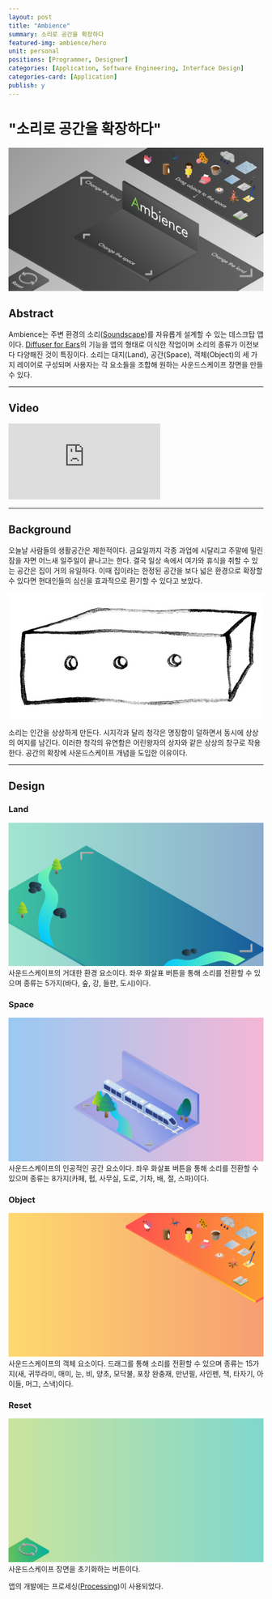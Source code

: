 ```yaml
---
layout: post
title: "Ambience"
summary: 소리로 공간을 확장하다
featured-img: ambience/hero
unit: personal
positions: [Programmer, Designer]
categories: [Application, Software Engineering, Interface Design]
categories-card: [Application]
publish: y
---
```


# "소리로 공간을 확장하다"


![Ambience](/assets/img/posts/ambience/home.png#center)
## Abstract
Ambience는 주변 환경의 소리([Soundscape](https://en.wikipedia.org/wiki/Soundscape))를 자유롭게 설계할 수 있는 데스크탑 앱이다. [Diffuser for Ears](/diffuser-for-ears)의 기능을 앱의 형태로 이식한 작업이며 소리의 종류가 이전보다 다양해진 것이 특징이다. 소리는 대지(Land), 공간(Space), 객체(Object)의 세 가지 레이어로 구성되며 사용자는 각 요소들을 조합해 원하는 사운드스케이프 장면을 만들 수 있다.

***

## Video
<div class="video-container">
	<iframe class="video-frame" src="https://www.youtube.com/embed/Cbk_j8yuR8A" frameborder="0" allow="accelerometer; autoplay; encrypted-media; gyroscope; picture-in-picture" allowfullscreen></iframe>
</div>

***

## Background
오늘날 사람들의 생활공간은 제한적이다. 금요일까지 각종 과업에 시달리고 주말에 밀린 잠을 자면 어느새 일주일이 끝나고는 한다. 결국 일상 속에서 여가와 휴식을 취할 수 있는 공간은 집이 거의 유일하다. 이때 집이라는 한정된 공간을 보다 넓은 환경으로 확장할 수 있다면 현대인들의 심신을 효과적으로 환기할 수 있다고 보았다.

![Little Prince](/assets/img/posts/ambience/box.jpg#center)

소리는 인간을 상상하게 만든다. 시지각과 달리 청각은 명징함이 덜하면서 동시에 상상의 여지를 남긴다. 이러한 청각의 유연함은 어린왕자의 상자와 같은 상상의 창구로 작용한다. 공간의 확장에 사운드스케이프 개념을 도입한 이유이다.

***

## Design
### Land
![Land](/assets/img/posts/ambience/land.png#center)
사운드스케이프의 거대한 환경 요소이다. 좌우 화살표 버튼을 통해 소리를 전환할 수 있으며 종류는 5가지(바다, 숲, 강, 들판, 도시)이다.

### Space
![Space](/assets/img/posts/ambience/space.png#center)
사운드스케이프의 인공적인 공간 요소이다. 좌우 화살표 버튼을 통해 소리를 전환할 수 있으며 종류는 8가지(카페, 펍, 사무실, 도로, 기차, 배, 절, 스파)이다.

### Object
![Object](/assets/img/posts/ambience/object.png#center)
사운드스케이프의 객체 요소이다. 드래그를 통해 소리를 전환할 수 있으며 종류는 15가지(새, 귀뚜라미, 매미, 눈, 비, 양초, 모닥불, 포장 완충재, 만년필, 사인펜, 책, 타자기, 아이들, 머그, 스낵)이다.

### Reset
![Reset](/assets/img/posts/ambience/reset.png#center)
사운드스케이프 장면을 초기화하는 버튼이다.

앱의 개발에는 프로세싱([Processing](https://processing.org))이 사용되었다.